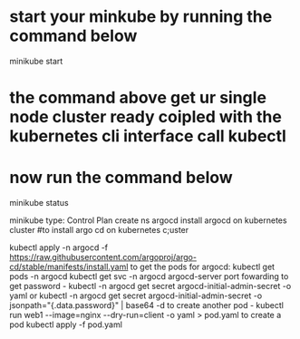 # start your minkube by running the command below
minikube start

# the command above get ur single node cluster ready coipled with the kubernetes cli interface call kubectl

# now run the command below

minikube status

minikube
type: Control Plan
create ns argocd
install argocd on kubernetes cluster
#to install argo cd on kubernetes c;uster

kubectl apply -n argocd -f https://raw.githubusercontent.com/argoproj/argo-cd/stable/manifests/install.yaml
to get the pods for argocd: kubectl get pods -n argocd
kubectl get svc -n argocd
argocd-server port fowarding 
to get password - kubectl -n argocd get secret argocd-initial-admin-secret -o yaml or
kubectl -n argocd get secret argocd-initial-admin-secret -o jsonpath="{.data.password}" | base64 -d
to create another pod - kubectl run web1  --image=nginx --dry-run=client -o yaml > pod.yaml
to create a pod kubectl apply -f pod.yaml